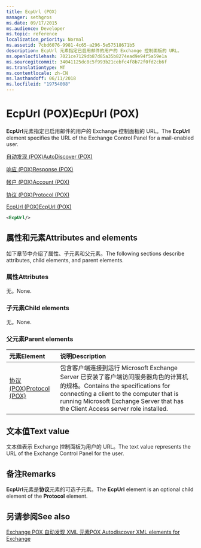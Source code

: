 ```yaml
---
title: EcpUrl (POX)
manager: sethgros
ms.date: 09/17/2015
ms.audience: Developer
ms.topic: reference
localization_priority: Normal
ms.assetid: 7cbd6076-9981-4c65-a296-5e57518671b5
description: EcpUrl 元素指定已启用邮件的用户的 Exchange 控制面板的 URL。
ms.openlocfilehash: 7021ce7129db87d85a35b8274ead9e94f5a59e1a
ms.sourcegitcommit: 34041125dc8c5f993b21cebfc4f8b72f0fd2cb6f
ms.translationtype: MT
ms.contentlocale: zh-CN
ms.lasthandoff: 06/11/2018
ms.locfileid: "19754008"
---
```

# <a name="ecpurl-pox"></a><span data-ttu-id="c6a2f-103">EcpUrl (POX)</span><span class="sxs-lookup"><span data-stu-id="c6a2f-103">EcpUrl (POX)</span></span>

<span data-ttu-id="c6a2f-104">**EcpUrl**元素指定已启用邮件的用户的 Exchange 控制面板的 URL。</span><span class="sxs-lookup"><span data-stu-id="c6a2f-104">The **EcpUrl** element specifies the URL of the Exchange Control Panel for a mail-enabled user.</span></span> 
  
[<span data-ttu-id="c6a2f-105">自动发现 (POX)</span><span class="sxs-lookup"><span data-stu-id="c6a2f-105">AutoDiscover (POX)</span></span>](autodiscover-pox.md)
  
[<span data-ttu-id="c6a2f-106">响应 (POX)</span><span class="sxs-lookup"><span data-stu-id="c6a2f-106">Response (POX)</span></span>](response-pox.md)
  
[<span data-ttu-id="c6a2f-107">帐户 (POX)</span><span class="sxs-lookup"><span data-stu-id="c6a2f-107">Account (POX)</span></span>](account-pox.md)
  
[<span data-ttu-id="c6a2f-108">协议 (POX)</span><span class="sxs-lookup"><span data-stu-id="c6a2f-108">Protocol (POX)</span></span>](protocol-pox.md)
  
[<span data-ttu-id="c6a2f-109">EcpUrl (POX)</span><span class="sxs-lookup"><span data-stu-id="c6a2f-109">EcpUrl (POX)</span></span>](ecpurl-pox.md)
  
```XML
<EcpUrl/>
```

## <a name="attributes-and-elements"></a><span data-ttu-id="c6a2f-110">属性和元素</span><span class="sxs-lookup"><span data-stu-id="c6a2f-110">Attributes and elements</span></span>

<span data-ttu-id="c6a2f-111">如下章节中介绍了属性、子元素和父元素。</span><span class="sxs-lookup"><span data-stu-id="c6a2f-111">The following sections describe attributes, child elements, and parent elements.</span></span>
  
### <a name="attributes"></a><span data-ttu-id="c6a2f-112">属性</span><span class="sxs-lookup"><span data-stu-id="c6a2f-112">Attributes</span></span>

<span data-ttu-id="c6a2f-113">无。</span><span class="sxs-lookup"><span data-stu-id="c6a2f-113">None.</span></span>
  
### <a name="child-elements"></a><span data-ttu-id="c6a2f-114">子元素</span><span class="sxs-lookup"><span data-stu-id="c6a2f-114">Child elements</span></span>

<span data-ttu-id="c6a2f-115">无。</span><span class="sxs-lookup"><span data-stu-id="c6a2f-115">None.</span></span>
  
### <a name="parent-elements"></a><span data-ttu-id="c6a2f-116">父元素</span><span class="sxs-lookup"><span data-stu-id="c6a2f-116">Parent elements</span></span>

|<span data-ttu-id="c6a2f-117">**元素**</span><span class="sxs-lookup"><span data-stu-id="c6a2f-117">**Element**</span></span>|<span data-ttu-id="c6a2f-118">**说明**</span><span class="sxs-lookup"><span data-stu-id="c6a2f-118">**Description**</span></span>|
|:-----|:-----|
|[<span data-ttu-id="c6a2f-119">协议 (POX)</span><span class="sxs-lookup"><span data-stu-id="c6a2f-119">Protocol (POX)</span></span>](protocol-pox.md) <br/> |<span data-ttu-id="c6a2f-120">包含客户端连接到运行 Microsoft Exchange Server 已安装了客户端访问服务器角色的计算机的规格。</span><span class="sxs-lookup"><span data-stu-id="c6a2f-120">Contains the specifications for connecting a client to the computer that is running Microsoft Exchange Server that has the Client Access server role installed.</span></span>  <br/> |
   
## <a name="text-value"></a><span data-ttu-id="c6a2f-121">文本值</span><span class="sxs-lookup"><span data-stu-id="c6a2f-121">Text value</span></span>

<span data-ttu-id="c6a2f-122">文本值表示 Exchange 控制面板为用户的 URL。</span><span class="sxs-lookup"><span data-stu-id="c6a2f-122">The text value represents the URL of the Exchange Control Panel for the user.</span></span>
  
## <a name="remarks"></a><span data-ttu-id="c6a2f-123">备注</span><span class="sxs-lookup"><span data-stu-id="c6a2f-123">Remarks</span></span>

<span data-ttu-id="c6a2f-124">**EcpUrl**元素是**协议**元素的可选子元素。</span><span class="sxs-lookup"><span data-stu-id="c6a2f-124">The **EcpUrl** element is an optional child element of the **Protocol** element.</span></span> 
  
## <a name="see-also"></a><span data-ttu-id="c6a2f-125">另请参阅</span><span class="sxs-lookup"><span data-stu-id="c6a2f-125">See also</span></span>



[<span data-ttu-id="c6a2f-126">Exchange POX 自动发现 XML 元素</span><span class="sxs-lookup"><span data-stu-id="c6a2f-126">POX Autodiscover XML elements for Exchange</span></span>](pox-autodiscover-xml-elements-for-exchange.md)

